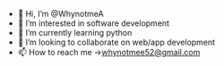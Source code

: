 - 👋 Hi, I’m @WhynotmeA
- 👀 I’m interested in software development
- 🌱 I’m currently learning python
- 💞️ I’m looking to collaborate on web/app development
- 📫 How to reach me ->whynotmee52@gmail.com

<!---
WhynotmeA/WhynotmeA is a ✨ special ✨ repository because its `README.md` (this file) appears on your GitHub profile.
You can click the Preview link to take a look at your changes.
--->
